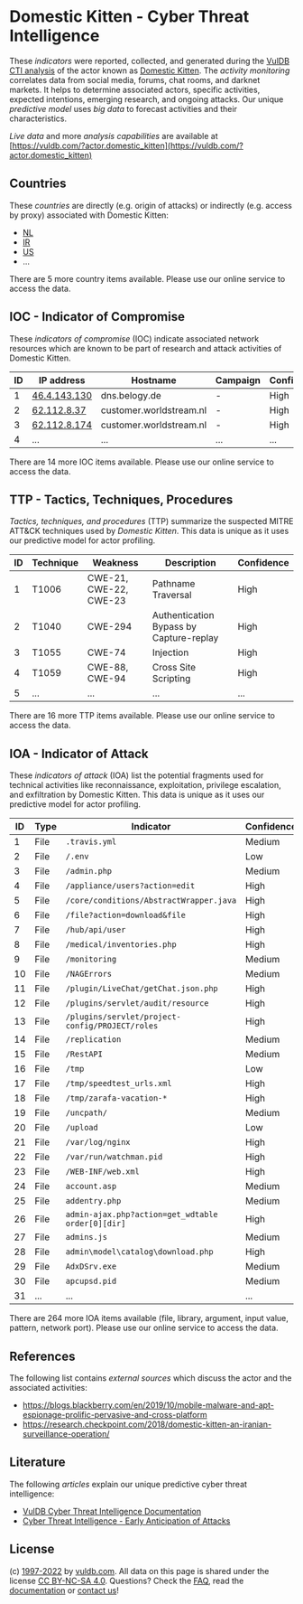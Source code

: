 # Domestic Kitten - Cyber Threat Intelligence

These _indicators_ were reported, collected, and generated during the [VulDB CTI analysis](https://vuldb.com/?kb.cti) of the actor known as [Domestic Kitten](https://vuldb.com/?actor.domestic_kitten). The _activity monitoring_ correlates data from social media, forums, chat rooms, and darknet markets. It helps to determine associated actors, specific activities, expected intentions, emerging research, and ongoing attacks. Our unique _predictive model_ uses _big data_ to forecast activities and their characteristics.

_Live data_ and more _analysis capabilities_ are available at [https://vuldb.com/?actor.domestic_kitten](https://vuldb.com/?actor.domestic_kitten)

## Countries

These _countries_ are directly (e.g. origin of attacks) or indirectly (e.g. access by proxy) associated with Domestic Kitten:

* [NL](https://vuldb.com/?country.nl)
* [IR](https://vuldb.com/?country.ir)
* [US](https://vuldb.com/?country.us)
* ...

There are 5 more country items available. Please use our online service to access the data.

## IOC - Indicator of Compromise

These _indicators of compromise_ (IOC) indicate associated network resources which are known to be part of research and attack activities of Domestic Kitten.

ID | IP address | Hostname | Campaign | Confidence
-- | ---------- | -------- | -------- | ----------
1 | [46.4.143.130](https://vuldb.com/?ip.46.4.143.130) | dns.belogy.de | - | High
2 | [62.112.8.37](https://vuldb.com/?ip.62.112.8.37) | customer.worldstream.nl | - | High
3 | [62.112.8.174](https://vuldb.com/?ip.62.112.8.174) | customer.worldstream.nl | - | High
4 | ... | ... | ... | ...

There are 14 more IOC items available. Please use our online service to access the data.

## TTP - Tactics, Techniques, Procedures

_Tactics, techniques, and procedures_ (TTP) summarize the suspected MITRE ATT&CK techniques used by _Domestic Kitten_. This data is unique as it uses our predictive model for actor profiling.

ID | Technique | Weakness | Description | Confidence
-- | --------- | -------- | ----------- | ----------
1 | T1006 | CWE-21, CWE-22, CWE-23 | Pathname Traversal | High
2 | T1040 | CWE-294 | Authentication Bypass by Capture-replay | High
3 | T1055 | CWE-74 | Injection | High
4 | T1059 | CWE-88, CWE-94 | Cross Site Scripting | High
5 | ... | ... | ... | ...

There are 16 more TTP items available. Please use our online service to access the data.

## IOA - Indicator of Attack

These _indicators of attack_ (IOA) list the potential fragments used for technical activities like reconnaissance, exploitation, privilege escalation, and exfiltration by Domestic Kitten. This data is unique as it uses our predictive model for actor profiling.

ID | Type | Indicator | Confidence
-- | ---- | --------- | ----------
1 | File | `.travis.yml` | Medium
2 | File | `/.env` | Low
3 | File | `/admin.php` | Medium
4 | File | `/appliance/users?action=edit` | High
5 | File | `/core/conditions/AbstractWrapper.java` | High
6 | File | `/file?action=download&file` | High
7 | File | `/hub/api/user` | High
8 | File | `/medical/inventories.php` | High
9 | File | `/monitoring` | Medium
10 | File | `/NAGErrors` | Medium
11 | File | `/plugin/LiveChat/getChat.json.php` | High
12 | File | `/plugins/servlet/audit/resource` | High
13 | File | `/plugins/servlet/project-config/PROJECT/roles` | High
14 | File | `/replication` | Medium
15 | File | `/RestAPI` | Medium
16 | File | `/tmp` | Low
17 | File | `/tmp/speedtest_urls.xml` | High
18 | File | `/tmp/zarafa-vacation-*` | High
19 | File | `/uncpath/` | Medium
20 | File | `/upload` | Low
21 | File | `/var/log/nginx` | High
22 | File | `/var/run/watchman.pid` | High
23 | File | `/WEB-INF/web.xml` | High
24 | File | `account.asp` | Medium
25 | File | `addentry.php` | Medium
26 | File | `admin-ajax.php?action=get_wdtable order[0][dir]` | High
27 | File | `admins.js` | Medium
28 | File | `admin\model\catalog\download.php` | High
29 | File | `AdxDSrv.exe` | Medium
30 | File | `apcupsd.pid` | Medium
31 | ... | ... | ...

There are 264 more IOA items available (file, library, argument, input value, pattern, network port). Please use our online service to access the data.

## References

The following list contains _external sources_ which discuss the actor and the associated activities:

* https://blogs.blackberry.com/en/2019/10/mobile-malware-and-apt-espionage-prolific-pervasive-and-cross-platform
* https://research.checkpoint.com/2018/domestic-kitten-an-iranian-surveillance-operation/

## Literature

The following _articles_ explain our unique predictive cyber threat intelligence:

* [VulDB Cyber Threat Intelligence Documentation](https://vuldb.com/?kb.cti)
* [Cyber Threat Intelligence - Early Anticipation of Attacks](https://www.scip.ch/en/?labs.20201022)

## License

(c) [1997-2022](https://vuldb.com/?kb.changelog) by [vuldb.com](https://vuldb.com/?kb.about). All data on this page is shared under the license [CC BY-NC-SA 4.0](https://creativecommons.org/licenses/by-nc-sa/4.0/). Questions? Check the [FAQ](https://vuldb.com/?kb.faq), read the [documentation](https://vuldb.com/?kb) or [contact us](https://vuldb.com/?contact)!
